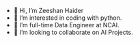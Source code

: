 - 👋 Hi, I’m Zeeshan Haider
- 👀 I’m interested in coding with python.
- 🌱 I’m full-time Data Engineer at NCAI.
- 💞️ I’m looking to collaborate on AI Projects.

<!---
zeehydr/zeehydr is a ✨ special ✨ repository because its `README.md` (this file) appears on your GitHub profile.
You can click the Preview link to take a look at your changes.
--->
